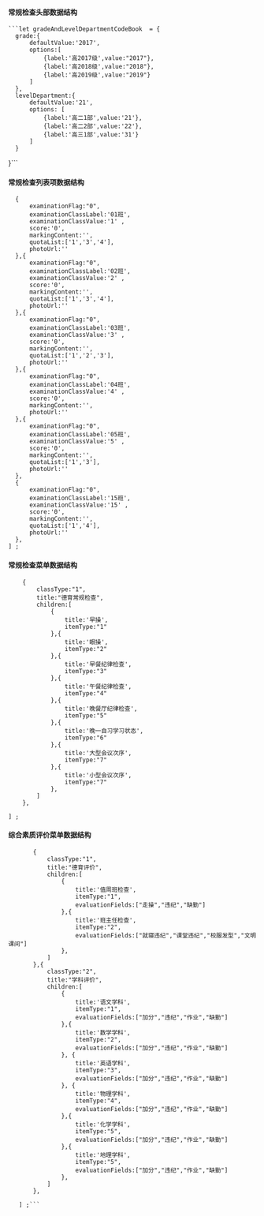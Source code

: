 #### 常规检查头部数据结构
    ```let gradeAndLevelDepartmentCodeBook  = {
      grade:{
          defaultValue:'2017',
          options:[
              {label:'高2017级',value:"2017"},
              {label:'高2018级',value:"2018"},
              {label:'高2019级',value:"2019"}
          ]
      },
      levelDepartment:{
          defaultValue:'21',
          options: [
              {label:'高二1部',value:'21'},
              {label:'高二2部',value:'22'},
              {label:'高三1部',value:'31'}
          ]
      }
  }```
  
#### 常规检查列表项数据结构
  ```let options = [
    {
        examinationFlag:"0",
        examinationClassLabel:'01班',
        examinationClassValue:'1' ,
        score:'0',
        markingContent:'',
        quotaList:['1','3','4'],
        photoUrl:''
    },{
        examinationFlag:"0",
        examinationClassLabel:'02班',
        examinationClassValue:'2' ,
        score:'0',
        markingContent:'',
        quotaList:['1','3','4'],
        photoUrl:''
    },{
        examinationFlag:"0",
        examinationClassLabel:'03班',
        examinationClassValue:'3' ,
        score:'0',
        markingContent:'',
        quotaList:['1','2','3'],
        photoUrl:''
    },{
        examinationFlag:"0",
        examinationClassLabel:'04班',
        examinationClassValue:'4' ,
        score:'0',
        markingContent:'',
        photoUrl:''
    },{
        examinationFlag:"0",
        examinationClassLabel:'05班',
        examinationClassValue:'5' ,
        score:'0',
        markingContent:'',
        quotaList:['1','3'],
        photoUrl:''
    },
    {
        examinationFlag:"0",
        examinationClassLabel:'15班',
        examinationClassValue:'15' ,
        score:'0',
        markingContent:'',
        quotaList:['1','4'],
        photoUrl:''
    },
] ;
```

#### 常规检查菜单数据结构

```let options = [
    {
        classType:"1",
        title:"德育常规检查",
        children:[
            {
                title:'早操',
                itemType:"1"
            },{
                title:'眼操',
                itemType:"2"
            },{
                title:'早餐纪律检查',
                itemType:"3"
            },{
                title:'午餐纪律检查',
                itemType:"4"
            },{
                title:'晚餐厅纪律检查',
                itemType:"5"
            },{
                title:'晚一自习学习状态',
                itemType:"6"
            },{
                title:'大型会议次序',
                itemType:"7"
            },{
                title:'小型会议次序',
                itemType:"7"
            },
        ]
    },

] ;
```

#### 综合素质评价菜单数据结构
```let options = [
       {
           classType:"1",
           title:"德育评价",
           children:[
               {
                   title:'值周班检查',
                   itemType:"1",
                   evaluationFields:["走操","违纪","缺勤"]
               },{
                   title:'班主任检查',
                   itemType:"2",
                   evaluationFields:["就寝违纪","课堂违纪","校服发型","文明课间"]
               },
           ]
       },{
           classType:"2",
           title:"学科评价",
           children:[
               {
                   title:'语文学科',
                   itemType:"1",
                   evaluationFields:["加分","违纪","作业","缺勤"]
               },{
                   title:'数学学科',
                   itemType:"2",
                   evaluationFields:["加分","违纪","作业","缺勤"]
               }, {
                   title:'英语学科',
                   itemType:"3",
                   evaluationFields:["加分","违纪","作业","缺勤"]
               }, {
                   title:'物理学科',
                   itemType:"4",
                   evaluationFields:["加分","违纪","作业","缺勤"]
               },{
                   title:'化学学科',
                   itemType:"5",
                   evaluationFields:["加分","违纪","作业","缺勤"]
               },{
                   title:'地理学科',
                   itemType:"5",
                   evaluationFields:["加分","违纪","作业","缺勤"]
               },
           ]
       },
   
   ] ;```




